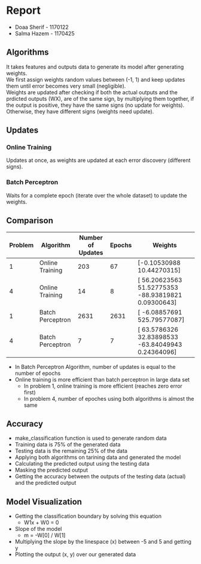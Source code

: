 # Report
* Doaa Sherif - 1170122
* Salma Hazem - 1170425

## Algorithms
It takes features and outputs data to generate its model after generating weights.   
We first assign weights random values between (-1, 1) and keep updates them until error becomes very small (negligible).   
Weights are updated after checking if both the actual outputs and the prdicted outputs (WX), are of the same sign, by multiplying them together, if the output is positive, they have the same signs (no update for weights). Otherwise, they have different signs (weights need update).

## Updates
### Online Training
Updates at once, as weights are updated at each error discovery (different signs).

### Batch Perceptron
Waits for a complete epoch (iterate over the whole dataset) to update the weights.

## Comparison
| Problem | Algorithm | Number of Updates | Epochs | Weights |
| ------- | ----------| ----------------- | ------ | ------- |
| 1 |Online Training| 203 | 67 | [-0.10530988 10.44270315] |
| 4 |Online Training| 14 | 8 | [ 56.20623563  51.52775353 -88.93819821   0.09300643] |
| 1 |Batch Perceptron| 2631 | 2631 | [ -6.08857691 525.79577087] |
| 4 |Batch Perceptron| 7 | 7 | [ 63.5786326   32.83898533 -63.84049943   0.24364096] |

* In Batch Perceptron Algorithm, number of updates is equal to the number of epochs
* Online training is more efficient than batch perceptron in large data set
    * In problem 1, online training is more efficient (reaches zero error first)
    * In problem 4, number of epoches using both algorithms is almost the same

## Accuracy
* make_classification function is used to generate random data 
* Training data is 75% of the generated data
* Testing data is the remaining 25% of the data
* Applying both algorithms on tarining data and generated the model
* Calculating the predicted output using the testing data
* Masking the predicted output
* Getting the accuracy between the outputs of the testing data (actual) and the predicted output

## Model Visualization
* Getting the classification boundary by solving this equation
    * W1x + W0 = 0
* Slope of the model
    * m = -W[0] / W[1]
* Multiplying the slope by the linespace (x) between -5 and 5 and getting y
* Plotting the output (x, y) over our generated data